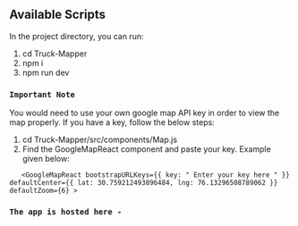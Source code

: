 

## Available Scripts

In the project directory, you can run:

1) cd Truck-Mapper
2) npm i
3) npm run dev

### `Important Note`

You would need to use your own google map API key in order to view the map properly. If you have a key, follow the below steps: 

1) cd Truck-Mapper/src/components/Map.js
2) Find the GoogleMapReact component and paste your key. Example given below: 

`    <GoogleMapReact
      bootstrapURLKeys={{ key: " Enter your key here " }}
      defaultCenter={{ lat: 30.759212493896484, lng: 76.13296508789062 }}
      defaultZoom={6}
    >
`

### `The app is hosted here -`
 <a href="https://truck-mapper.herokuapp.com/"></a>
